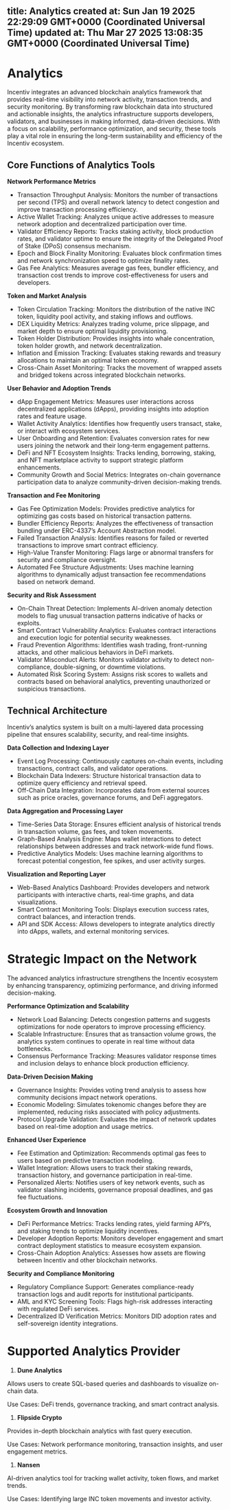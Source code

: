 
title: Analytics
created at: Sun Jan 19 2025 22:29:09 GMT+0000 (Coordinated Universal Time)
updated at: Thu Mar 27 2025 13:08:35 GMT+0000 (Coordinated Universal Time)
---

# Analytics

Incentiv integrates an advanced blockchain analytics framework that provides real-time visibility into network activity, transaction trends, and security monitoring. By transforming raw blockchain data into structured and actionable insights, the analytics infrastructure supports developers, validators, and businesses in making informed, data-driven decisions. With a focus on scalability, performance optimization, and security, these tools play a vital role in ensuring the long-term sustainability and efficiency of the Incentiv ecosystem.

## Core Functions of Analytics Tools

**Network Performance Metrics**

* Transaction Throughput Analysis: Monitors the number of transactions per second (TPS) and overall network latency to detect congestion and improve transaction processing efficiency.
* Active Wallet Tracking: Analyzes unique active addresses to measure network adoption and decentralized participation over time.
* Validator Efficiency Reports: Tracks staking activity, block production rates, and validator uptime to ensure the integrity of the Delegated Proof of Stake (DPoS) consensus mechanism.
* Epoch and Block Finality Monitoring: Evaluates block confirmation times and network synchronization speed to optimize finality rates.
* Gas Fee Analytics: Measures average gas fees, bundler efficiency, and transaction cost trends to improve cost-effectiveness for users and developers.

**Token and Market Analysis**

* Token Circulation Tracking: Monitors the distribution of the native INC token, liquidity pool activity, and staking inflows and outflows.
* DEX Liquidity Metrics: Analyzes trading volume, price slippage, and market depth to ensure optimal liquidity provisioning.
* Token Holder Distribution: Provides insights into whale concentration, token holder growth, and network decentralization.
* Inflation and Emission Tracking: Evaluates staking rewards and treasury allocations to maintain an optimal token economy.
* Cross-Chain Asset Monitoring: Tracks the movement of wrapped assets and bridged tokens across integrated blockchain networks.

**User Behavior and Adoption Trends**

* dApp Engagement Metrics: Measures user interactions across decentralized applications (dApps), providing insights into adoption rates and feature usage.
* Wallet Activity Analytics: Identifies how frequently users transact, stake, or interact with ecosystem services.
* User Onboarding and Retention: Evaluates conversion rates for new users joining the network and their long-term engagement patterns.
* DeFi and NFT Ecosystem Insights: Tracks lending, borrowing, staking, and NFT marketplace activity to support strategic platform enhancements.
* Community Growth and Social Metrics: Integrates on-chain governance participation data to analyze community-driven decision-making trends.

**Transaction and Fee Monitoring**

* Gas Fee Optimization Models: Provides predictive analytics for optimizing gas costs based on historical transaction patterns.
* Bundler Efficiency Reports: Analyzes the effectiveness of transaction bundling under ERC-4337’s Account Abstraction model.
* Failed Transaction Analysis: Identifies reasons for failed or reverted transactions to improve smart contract efficiency.
* High-Value Transfer Monitoring: Flags large or abnormal transfers for security and compliance oversight.
* Automated Fee Structure Adjustments: Uses machine learning algorithms to dynamically adjust transaction fee recommendations based on network demand.

**Security and Risk Assessment**

* On-Chain Threat Detection: Implements AI-driven anomaly detection models to flag unusual transaction patterns indicative of hacks or exploits.
* Smart Contract Vulnerability Analytics: Evaluates contract interactions and execution logic for potential security weaknesses.
* Fraud Prevention Algorithms: Identifies wash trading, front-running attacks, and other malicious behaviors in DeFi markets.
* Validator Misconduct Alerts: Monitors validator activity to detect non-compliance, double-signing, or downtime violations.
* Automated Risk Scoring System: Assigns risk scores to wallets and contracts based on behavioral analytics, preventing unauthorized or suspicious transactions.

## Technical Architecture

Incentiv’s analytics system is built on a multi-layered data processing pipeline that ensures scalability, security, and real-time insights.

**Data Collection and Indexing Layer**

* Event Log Processing: Continuously captures on-chain events, including transactions, contract calls, and validator operations.
* Blockchain Data Indexers: Structure historical transaction data to optimize query efficiency and retrieval speed.
* Off-Chain Data Integration: Incorporates data from external sources such as price oracles, governance forums, and DeFi aggregators.

**Data Aggregation and Processing Layer**

* Time-Series Data Storage: Ensures efficient analysis of historical trends in transaction volume, gas fees, and token movements.
* Graph-Based Analysis Engine: Maps wallet interactions to detect relationships between addresses and track network-wide fund flows.
* Predictive Analytics Models: Uses machine learning algorithms to forecast potential congestion, fee spikes, and user activity surges.

**Visualization and Reporting Layer**

* Web-Based Analytics Dashboard: Provides developers and network participants with interactive charts, real-time graphs, and data visualizations.
* Smart Contract Monitoring Tools: Displays execution success rates, contract balances, and interaction trends.
* API and SDK Access: Allows developers to integrate analytics directly into dApps, wallets, and external monitoring services.

# Strategic Impact on the Network

The advanced analytics infrastructure strengthens the Incentiv ecosystem by enhancing transparency, optimizing performance, and driving informed decision-making.

**Performance Optimization and Scalability**

* Network Load Balancing: Detects congestion patterns and suggests optimizations for node operators to improve processing efficiency.
* Scalable Infrastructure: Ensures that as transaction volume grows, the analytics system continues to operate in real time without data bottlenecks.
* Consensus Performance Tracking: Measures validator response times and inclusion delays to enhance block production efficiency.

**Data-Driven Decision Making**

* Governance Insights: Provides voting trend analysis to assess how community decisions impact network operations.
* Economic Modeling: Simulates tokenomic changes before they are implemented, reducing risks associated with policy adjustments.
* Protocol Upgrade Validation: Evaluates the impact of network updates based on real-time adoption and usage metrics.

**Enhanced User Experience**

* Fee Estimation and Optimization: Recommends optimal gas fees to users based on predictive transaction modeling.
* Wallet Integration: Allows users to track their staking rewards, transaction history, and governance participation in real-time.
* Personalized Alerts: Notifies users of key network events, such as validator slashing incidents, governance proposal deadlines, and gas fee fluctuations.

**Ecosystem Growth and Innovation**

* DeFi Performance Metrics: Tracks lending rates, yield farming APYs, and staking trends to optimize liquidity incentives.
* Developer Adoption Reports: Monitors developer engagement and smart contract deployment statistics to measure ecosystem expansion.
* Cross-Chain Adoption Analytics: Assesses how assets are flowing between Incentiv and other blockchain networks.

**Security and Compliance Monitoring**

* Regulatory Compliance Support: Generates compliance-ready transaction logs and audit reports for institutional participants.
* AML and KYC Screening Tools: Flags high-risk addresses interacting with regulated DeFi services.
* Decentralized ID Verification Metrics: Monitors DID adoption rates and self-sovereign identity integrations.

# Supported Analytics Provider

1. **Dune Analytics**

Allows users to create SQL-based queries and dashboards to visualize on-chain data.

Use Cases: DeFi trends, governance tracking, and smart contract analysis.

1. **Flipside Crypto**

Provides in-depth blockchain analytics with fast query execution.

Use Cases: Network performance monitoring, transaction insights, and user engagement metrics.

1. **Nansen**

AI-driven analytics tool for tracking wallet activity, token flows, and market trends.

Use Cases: Identifying large INC token movements and investor activity.

          